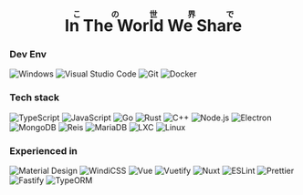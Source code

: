 <div align="center">
  <h1>
    <ruby>
      In The World We Share <rp>(</rp><rt> この世界で </rt><rp>)</rp>
    </ruby>
  </h1>
</div>

### Dev Env
![Windows](https://img.shields.io/badge/-Windows-0078D6?style=flat-square&logo=windows&logoColor=white)
![Visual Studio Code](https://img.shields.io/badge/-Visual_Studio_Code-007ACC?style=flat-square&logo=visual-studio-code&logoColor=white)
![Git](https://img.shields.io/badge/-Git-F05032?style=flat-square&logo=git&logoColor=white)
![Docker](https://img.shields.io/badge/-Docker-2496ed?style=flat-square&logo=docker&logoColor=white)

### Tech stack
![TypeScript](https://img.shields.io/badge/-TypeScript-007ACC?style=flat-square&logo=typescript&logoColor=white)
![JavaScript](https://img.shields.io/badge/-JavaScript-F4D500?style=flat-square&logo=javascript&logoColor=black)
![Go](https://img.shields.io/badge/-Go-00ADD8?style=flat-square&logo=go&logoColor=white)
![Rust](https://img.shields.io/badge/-Rust-000000?style=flat-square&logo=rust&logoColor=white)
![C++](https://img.shields.io/badge/-C++-00599C?style=flat-square&logo=cplusplus&logoColor=white)
![Node.js](https://img.shields.io/badge/-Node.JS-8CC03E?style=flat-square&logo=node.js&logoColor=white)
![Electron](https://img.shields.io/badge/-Electron-47848F?style=flat-square&logo=electron&logoColor=white)
![MongoDB](https://img.shields.io/badge/-MongoDB-47A248?style=flat-square&logo=mongodb&logoColor=white)
![Reis](https://img.shields.io/badge/-Redis-DC382D?style=flat-square&logo=redis&logoColor=white)
![MariaDB](https://img.shields.io/badge/-MariaDB-003545?style=flat-square&logo=mariadb&logoColor=white)
![LXC](https://img.shields.io/badge/-Linux%20Containers-333333?style=flat-square&logo=linuxcontainers&logoColor=white)
![Linux](https://img.shields.io/badge/-Linux-FCC624?style=flat-square&logo=linux&logoColor=black)

### Experienced in
![Material Design](https://img.shields.io/badge/-Material%20Design-757575?style=flat-square&logo=materialdesign&logoColor=white)
![WindiCSS](https://img.shields.io/badge/-WindiCSS-26B7A4?style=flat-square&logo=tailwind-css&logoColor=white)
![Vue](https://img.shields.io/badge/-Vue.js-4FC08D?style=flat-square&logo=vue.js&logoColor=white)
![Vuetify](https://img.shields.io/badge/-Vuetify-1867C0?style=flat-square&logo=vuetify&logoColor=white)
![Nuxt](https://img.shields.io/badge/-Nuxt.js-00C58E?style=flat-square&logo=nuxt.js&logoColor=white)
![ESLint](https://img.shields.io/badge/-ESLint-4B32C3?style=flat-square&logo=eslint&logoColor=white)
![Prettier](https://img.shields.io/badge/-Prettier-F7B93E?style=flat-square&logo=prettier&logoColor=black)
![Fastify](https://img.shields.io/badge/-Fastify-000000?style=flat-square&logo=fastify&logoColor=white)
![TypeORM](https://img.shields.io/badge/-TypeORM-007ACC?style=flat-square&logo=typescript&logoColor=white)
